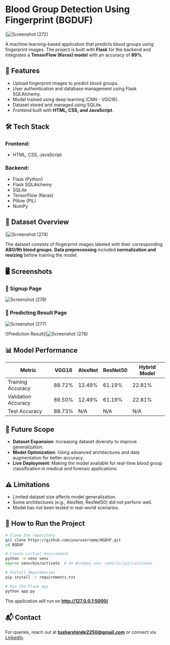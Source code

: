 # Blood Group Detection Using Fingerprint (BGDUF)

(![Screenshot (272)](https://github.com/user-attachments/assets/0898b228-958f-4ec3-bf18-c026f8b5ebe6)

A machine learning-based application that predicts blood groups using fingerprint images. The project is built with **Flask** for the backend and integrates a **TensorFlow (Keras) model** with an accuracy of **89%**.

## 🚀 Features
- Upload fingerprint images to predict blood groups.
- User authentication and database management using Flask SQLAlchemy.
- Model trained using deep learning (CNN - VGG16).
- Dataset stored and managed using SQLite.
- Frontend built with **HTML, CSS, and JavaScript**.

## 🛠 Tech Stack
### Frontend:
- HTML, CSS, JavaScript

### Backend:
- Flask (Python)
- Flask SQLAlchemy
- SQLite
- TensorFlow (Keras)
- Pillow (PIL)
- NumPy

## 📂 Dataset Overview
(![Screenshot (274)](https://github.com/user-attachments/assets/55c0365d-ace9-48d4-8ea0-3dc4f2664431)

The dataset consists of fingerprint images labeled with their corresponding **ABO/Rh blood groups**. **Data preprocessing** included **normalization and resizing** before training the model.

## 🖥️ Screenshots
### 🔹 Signup Page
![Screenshot (278)](https://github.com/user-attachments/assets/f716115e-7875-4c65-b9cc-943c3faeb4cc)


### 🔹 Predicting Result Page
![Screenshot (277)](https://github.com/user-attachments/assets/30f9a4ad-fb25-4ab5-9ea0-95385f2735a7)

![Prediction Result](![Screenshot (276)](https://github.com/user-attachments/assets/0ee143a2-b03c-4824-a67d-9b4c3a96bdd0)

## 📊 Model Performance
| Metric            | VGG16  | AlexNet | ResNet50 | Hybrid Model |
|------------------|--------|---------|---------|--------------|
| Training Accuracy | 88.72% | 12.49%  | 61.19%  | 22.81%       |
| Validation Accuracy | 89.50% | 12.49%  | 61.19%  | 22.81%       |
| Test Accuracy     | 88.73% | N/A     | N/A     | N/A          |

## 🔮 Future Scope
- **Dataset Expansion**: Increasing dataset diversity to improve generalization.
- **Model Optimization**: Using advanced architectures and data augmentation for better accuracy.
- **Live Deployment**: Making the model available for real-time blood group classification in medical and forensic applications.

## ⚠️ Limitations
- Limited dataset size affects model generalization.
- Some architectures (e.g., AlexNet, ResNet50) did not perform well.
- Model has not been tested in real-world scenarios.

## 📌 How to Run the Project
```bash
# Clone the repository
git clone https://github.com/yourusername/BGDUF.git
cd BGDUF

# Create virtual environment
python -m venv venv
source venv/bin/activate  # On Windows use: venv\Scripts\activate

# Install dependencies
pip install -r requirements.txt

# Run the Flask app
python app.py
```
The application will run on **http://127.0.0.1:5000/**

## 📬 Contact
For queries, reach out at **tusharshinde2250@gmail.com** or connect via [LinkedIn](https://www.linkedin.com/in/tushar-shinde-262335257/).
